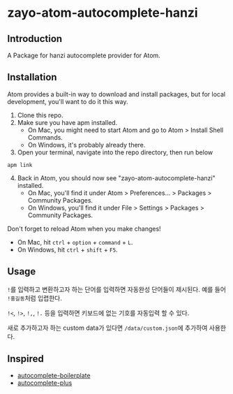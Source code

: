 # zayo-atom-autocomplete-hanzi

## Introduction

A Package for hanzi autocomplete provider for Atom.

## Installation

Atom provides a built-in way to download and install packages, but for local development, you'll want to do it this way.

1. Clone this repo.
2. Make sure you have apm installed.
    - On Mac, you might need to start Atom and go to Atom &gt; Install Shell Commands.
    - On Windows, it's probably already there.
3. Open your terminal, navigate into the repo directory, then run below

```
apm link
```

4. Back in Atom, you should now see "zayo-atom-autocomplete-hanzi" installed.
    - On Mac, you'll find it under Atom &gt; Preferences... &gt; Packages &gt; Community Packages.
    - On Windows, you'll find it under File &gt; Settings &gt; Packages &gt; Community Packages.

Don't forget to reload Atom when you make changes!
- On Mac, hit `ctrl` + `option` + `command` + `L`.
- On Windows, hit `ctrl` + `shift` + `F5`.

## Usage

`!`를 입력하고 변환하고자 하는 단어를 입력하면 자동완성 단어들이 제시된다. 예를 들어 `!홍길동`처럼 입렵한다.

`!<`, `!>`, `!,`, `!.` 등을 입력하면 키보드에 없는 기호를 자동입력 할 수 있다.

새로 추가하고자 하는 custom data가 있다면 `/data/custom.json`에 추가하여 사용한다.

## Inspired

* [autocomplete-boilerplate](https://atom.io/packages/autocomplete-boilerplate)
* [autocomplete-plus](https://github.com/atom/autocomplete-plus/wiki)

